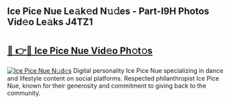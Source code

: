 ## Ice Pice Nue Le𝚊k𝚎d N𝚞𝚍es - Part-I9H Photos Vid𝚎o Le𝚊ks J4TZ1

# <h2><a href="http://fbap9mh.evod.top/?m=Ice+Pice+Nue">🔗 👉🔴 Ice Pice Nue Vid𝚎o Ph𝚘t𝚘s</a></h2>

[![Ice Pice Nue N𝚞d𝚎s](https://i.imgur.com/8V9OHl7.gif)](http://fbap9mh.evod.top/?m=Ice+Pice+Nue)
Digital personality Ice Pice Nue specializing in dance and lifestyle content on social platforms. Respected philanthropist Ice Pice Nue, known for their generosity and commitment to giving back to the community. 
